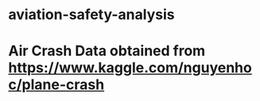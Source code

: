 # aviation-safety-analysis
# Air Crash Data obtained from https://www.kaggle.com/nguyenhoc/plane-crash
